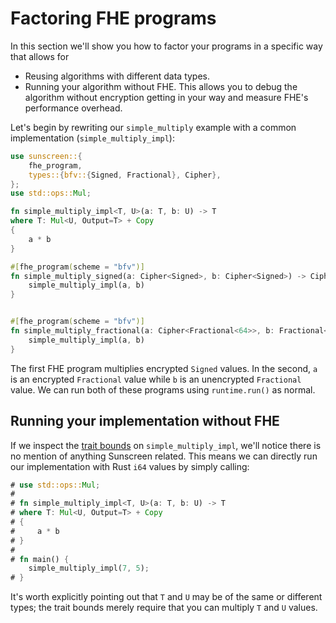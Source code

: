 # Factoring FHE programs

In this section we'll show you how to factor your programs in a specific way that allows for
* Reusing algorithms with different data types.
* Running your algorithm without FHE. This allows you to debug the algorithm without encryption getting in your way and measure FHE's performance overhead.

Let's begin by rewriting our `simple_multiply` example with a common implementation (`simple_multiply_impl`):

```rust
use sunscreen::{
    fhe_program,
    types::{bfv::{Signed, Fractional}, Cipher},
};
use std::ops::Mul;

fn simple_multiply_impl<T, U>(a: T, b: U) -> T
where T: Mul<U, Output=T> + Copy
{
    a * b
}

#[fhe_program(scheme = "bfv")]
fn simple_multiply_signed(a: Cipher<Signed>, b: Cipher<Signed>) -> Cipher<Signed> {
    simple_multiply_impl(a, b)
}


#[fhe_program(scheme = "bfv")]
fn simple_multiply_fractional(a: Cipher<Fractional<64>>, b: Fractional<64>) -> Cipher<Fractional<64>> {
    simple_multiply_impl(a, b)
}
```

The first FHE program multiplies encrypted `Signed` values. In the second, `a` is an encrypted `Fractional` value while `b` is an unencrypted `Fractional` value. We can run both of these programs using `runtime.run()` as normal. 

## Running your implementation without FHE
If we inspect the [trait bounds](https://doc.rust-lang.org/rust-by-example/generics/where.html) on `simple_multiply_impl`, we'll notice there is no mention of anything Sunscreen related. This means we can directly run our implementation with Rust `i64` values by simply calling:

```rust
# use std::ops::Mul;
#
# fn simple_multiply_impl<T, U>(a: T, b: U) -> T
# where T: Mul<U, Output=T> + Copy
# {
#     a * b
# }
# 
# fn main() {
    simple_multiply_impl(7, 5);
# }
```

It's worth explicitly pointing out that `T` and `U` may be of the same or different types; the trait bounds merely require that you can multiply `T` and `U` values.
